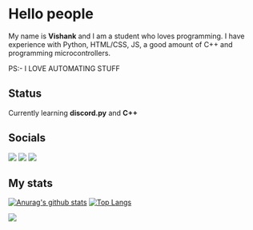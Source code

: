 # Hello people

My name is **Vishank** and I am a student who loves programming. I have experience with Python, HTML/CSS, JS, a good amount of C++ and programming microcontrollers.<br>

PS:- I LOVE AUTOMATING STUFF

## Status
Currently learning **discord.py** and **C++**

## Socials
[<img src="https://img.icons8.com/bubbles/50/000000/discord-logo.png"/>](https://discord.com/users/738448733615685652)
[<img src="https://img.icons8.com/cute-clipart/50/000000/twitter.png"/>](https://twitter.com/VishankSingh3)
[<img src="https://img.icons8.com/cute-clipart/50/000000/instagram-new.png"/>](https://www.instagram.com/vishank_)


## My stats
[![Anurag's github stats](https://github-readme-stats.vercel.app/api?username=VishankSingh&count_private=true&show_icons=true&bg_color=#363636)](https://github.com/anuraghazra/github-readme-stats)
[![Top Langs](https://github-readme-stats.vercel.app/api/top-langs/?username=VishankSingh&hide=html,&langs_count=8)](https://github.com/anuraghazra/github-readme-stats)

![](https://komarev.com/ghpvc/?username=VishankSingh&color=blue&style=flat)


